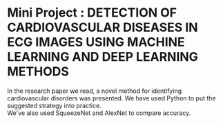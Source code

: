 Mini Project : DETECTION OF CARDIOVASCULAR DISEASES IN ECG IMAGES USING MACHINE LEARNING AND DEEP LEARNING METHODS
===================================================================================================================
In the research paper we read, a novel method for identifying cardiovascular disorders was presented.
We have used Python to put the suggested strategy into practice.  
We've also used SqueezeNet and AlexNet to compare accuracy.
